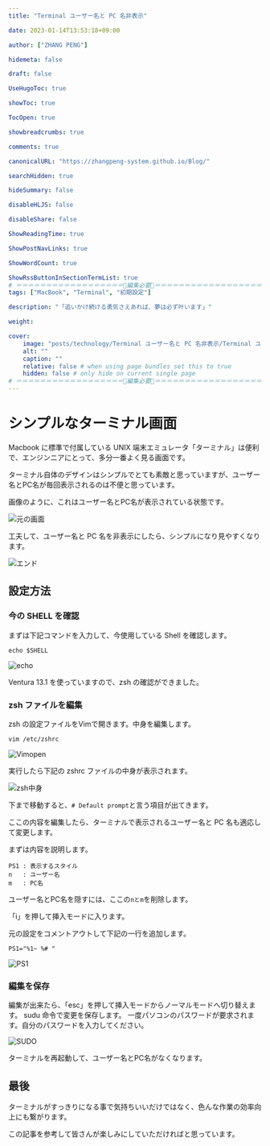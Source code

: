 ```yaml
---
title: "Terminal ユーザー名と PC 名非表示"

date: 2023-01-14T13:53:18+09:00

author: ["ZHANG PENG"]

hidemeta: false

draft: false

UseHugoToc: true

showToc: true

TocOpen: true

showbreadcrumbs: true

comments: true

canonicalURL: "https://zhangpeng-system.github.io/Blog/"

searchHidden: true

hideSummary: false

disableHLJS: false

disableShare: false

ShowReadingTime: true

ShowPostNavLinks: true

ShowWordCount: true

ShowRssButtonInSectionTermList: true
# ＝＝＝＝＝＝＝＝＝＝＝＝＝＝＝＝＝＝🔽編集必要🔽＝＝＝＝＝＝＝＝＝＝＝＝＝＝＝＝＝＝
tags: ["MacBook", "Terminal", "初期設定"]

description: "「追いかけ続ける勇気さえあれば、夢は必ず叶います」"

weight:

cover:
    image: "posts/technology/Terminal ユーザー名と PC 名非表示/Terminal ユーザー名と PC 名非表示.png/Terminal ユーザー名と PC 名非表示.png.001.png"
    alt: ""
    caption: ""
    relative: false # when using page bundles set this to true
    hidden: false # only hide on current single page
# ＝＝＝＝＝＝＝＝＝＝＝＝＝＝＝＝＝＝🔼編集必要🔼＝＝＝＝＝＝＝＝＝＝＝＝＝＝＝＝＝＝
---
```


# シンプルなターミナル画面

Macbook に標準で付属している UNIX 端末エミュレータ「ターミナル」は便利で、エンジンニアにとって、多分一番よく見る画面です。

ターミナル自体のデザインはシンプルでとても素敵と思っていますが、ユーザー名とPC名が毎回表示されるのは不便と思っています。

画像のように、これはユーザー名とPC名が表示されている状態です。

![元の画面](https://peridot-wood-05b.notion.site/image/https%3A%2F%2Fprod-files-secure.s3.us-west-2.amazonaws.com%2F9eac8f3d-2b0a-48f1-890e-bf2567cf11ae%2F72b6fb77-8baa-42e5-86e9-e81a04e9d74d%2F%25E5%2585%2583%25E3%2581%25AE%25E7%2594%25BB%25E9%259D%25A2.png?table=block&id=925fe71d-920b-4627-b5b4-b169322d3718&spaceId=9eac8f3d-2b0a-48f1-890e-bf2567cf11ae&width=2000&userId=&cache=v2)

工夫して、ユーザー名と PC 名を非表示にしたら、シンプルになり見やすくなります。

![エンド](https://peridot-wood-05b.notion.site/image/https%3A%2F%2Fprod-files-secure.s3.us-west-2.amazonaws.com%2F9eac8f3d-2b0a-48f1-890e-bf2567cf11ae%2Ff6395597-d708-4e31-9ba6-253fd57a1f38%2F%25E3%2582%25A8%25E3%2583%25B3%25E3%2583%2588%25E3%2582%2599.png?table=block&id=9133235e-d9a7-4b5a-a4d8-8ecfb6675994&spaceId=9eac8f3d-2b0a-48f1-890e-bf2567cf11ae&width=2000&userId=&cache=v2)

## 設定方法

### 今の SHELL を確認

まずは下記コマンドを入力して、今使用している Shell を確認します。

```shell
echo $SHELL
```

![echo](https://peridot-wood-05b.notion.site/image/https%3A%2F%2Fprod-files-secure.s3.us-west-2.amazonaws.com%2F9eac8f3d-2b0a-48f1-890e-bf2567cf11ae%2F0b8d698f-cc4c-4fac-ad57-3916cb542512%2Fecho.png?table=block&id=2b993703-ea7e-428b-8188-b62d2f006922&spaceId=9eac8f3d-2b0a-48f1-890e-bf2567cf11ae&width=2000&userId=&cache=v2)

Ventura 13.1 を使っていますので、zsh の確認ができました。

### zsh ファイルを編集

zsh の設定ファイルをVimで開きます。中身を編集します。

```shell
vim /etc/zshrc
```

![Vimopen](https://peridot-wood-05b.notion.site/image/https%3A%2F%2Fprod-files-secure.s3.us-west-2.amazonaws.com%2F9eac8f3d-2b0a-48f1-890e-bf2567cf11ae%2Fd10a5b8c-7a1f-494e-acf6-5b0cd391e14e%2FVimopen.png?table=block&id=5be3d05c-013e-4fe0-907f-91426764d093&spaceId=9eac8f3d-2b0a-48f1-890e-bf2567cf11ae&width=2000&userId=&cache=v2)

実行したら下記の zshrc ファイルの中身が表示されます。

![zsh中身](https://peridot-wood-05b.notion.site/image/https%3A%2F%2Fprod-files-secure.s3.us-west-2.amazonaws.com%2F9eac8f3d-2b0a-48f1-890e-bf2567cf11ae%2F8148c188-a156-40a1-a62b-5c712cef26d7%2Fzsh%25E4%25B8%25AD%25E8%25BA%25AB.png?table=block&id=2fcb932a-cf0b-456f-80d6-84bdc8816c25&spaceId=9eac8f3d-2b0a-48f1-890e-bf2567cf11ae&width=2000&userId=&cache=v2)

下まで移動すると、`# Default prompt`と言う項目が出てきます。

ここの内容を編集したら、ターミナルで表示されるユーザー名と PC 名も適応して変更します。

まずは内容を説明します。

```shell
PS1 : 表示するスタイル
n   : ユーザー名
m   : PC名
```

ユーザー名とPC名を隠すには、ここの`nとm`を削除します。

「i」を押して挿入モードに入ります。

元の設定をコメントアウトして下記の一行を追加します。

```
PS1="%1~ %# "
```

![PS1](https://peridot-wood-05b.notion.site/image/https%3A%2F%2Fprod-files-secure.s3.us-west-2.amazonaws.com%2F9eac8f3d-2b0a-48f1-890e-bf2567cf11ae%2F3d6d3d9b-d625-4105-a82b-36805f1fca4d%2F%25E7%25B7%25A8%25E9%259B%2586.png?table=block&id=370151f2-2a70-437d-8c8b-a1b683326a53&spaceId=9eac8f3d-2b0a-48f1-890e-bf2567cf11ae&width=2000&userId=&cache=v2)

### 編集を保存

編集が出来たら、「esc」を押して挿入モードからノーマルモードへ切り替えます。
sudu 命令で変更を保存します。
一度パソコンのパスワードが要求されます。自分のパスワードを入力してください。

![SUDO](https://peridot-wood-05b.notion.site/image/https%3A%2F%2Fprod-files-secure.s3.us-west-2.amazonaws.com%2F9eac8f3d-2b0a-48f1-890e-bf2567cf11ae%2F51efebc9-6bcf-45c0-b3b5-597363a6ce84%2FSUDO.png?table=block&id=edcb5d6b-5957-4914-ad3c-06188317cbd2&spaceId=9eac8f3d-2b0a-48f1-890e-bf2567cf11ae&width=2000&userId=&cache=v2)

ターミナルを再起動して、ユーザー名とPC名がなくなります。

## 最後

ターミナルがすっきりになる事で気持ちいいだけではなく、色んな作業の効率向上にも繋がります。

この記事を参考して皆さんが楽しみにしていただければと思っています。